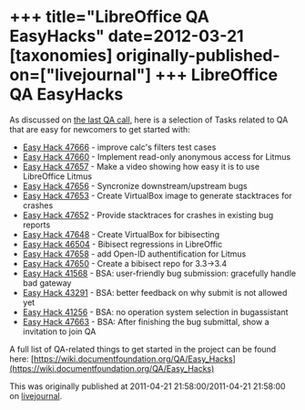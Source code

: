 +++
title="LibreOffice QA EasyHacks"
date=2012-03-21
[taxonomies]
originally-published-on=["livejournal"]
+++
LibreOffice QA EasyHacks
========================

As discussed on [the last QA call](https://web.archive.org/web/20120413124738/http://nabble.documentfoundation.org/Libreoffice-qa-LibreOffice-QA-call-2012-03-09-15-00-UTC-td3805645.html), here is a selection of Tasks related to QA that are easy for newcomers to get started with:

* [Easy Hack 47666](https://bugs.freedesktop.org/show_bug.cgi?id=47666) - improve calc's filters test cases
* [Easy Hack 47660](https://bugs.freedesktop.org/show_bug.cgi?id=47660) - Implement read-only anonymous access for Litmus
* [Easy Hack 47657](https://bugs.freedesktop.org/show_bug.cgi?id=47657) - Make a video showing how easy it is to use LibreOffice Litmus
* [Easy Hack 47656](https://bugs.freedesktop.org/show_bug.cgi?id=47656) - Syncronize downstream/upstream bugs
* [Easy Hack 47653](https://bugs.freedesktop.org/show_bug.cgi?id=47633) - Create VirtualBox image to generate stacktraces for crashes
* [Easy Hack 47652](https://bugs.freedesktop.org/show_bug.cgi?id=47652) - Provide stacktraces for crashes in existing bug reports
* [Easy Hack 47648](https://bugs.freedesktop.org/show_bug.cgi?id=47648) - Create VirtualBox for bibisecting
* [Easy Hack 46504](https://bugs.freedesktop.org/show_bug.cgi?id=46504) - Bibisect regressions in LibreOffic
* [Easy Hack 47658](https://bugs.freedesktop.org/show_bug.cgi?id=47658) - add Open-ID authentification for Litmus
* [Easy Hack 47650](https://bugs.freedesktop.org/show_bug.cgi?id=47650) - Create a bibisect repo for 3.3->3.4
* [Easy Hack 41568](https://bugs.freedesktop.org/show_bug.cgi?id=41568) - BSA: user-friendly bug submission: gracefully handle bad gateway
* [Easy Hack 43291](https://bugs.freedesktop.org/show_bug.cgi?id=43291) - BSA: better feedback on why submit is not allowed yet
* [Easy Hack 41256](https://bugs.freedesktop.org/show_bug.cgi?id=41256) - BSA: no operation system selection in bugassistant  
* [Easy Hack 47663](https://bugs.freedesktop.org/show_bug.cgi?id=47663) - BSA: After finishing the bug submittal, show a invitation to join QA

A full list of QA-related things to get started in the project can be found here: [https://wiki.documentfoundation.org/QA/Easy_Hacks](https://wiki.documentfoundation.org/QA/Easy_Hacks)

This was originally published at 2011-04-21 21:58:00/2011-04-21 21:58:00 on [livejournal](https://sweetshark.livejournal.com/733.html).
